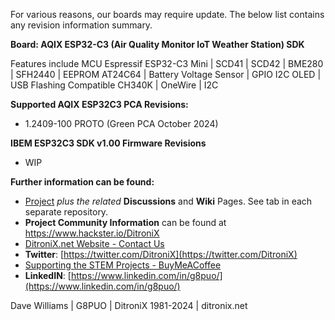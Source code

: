   
For various reasons, our boards may require update.  The below list contains any revision information summary.

**Board: AQIX ESP32-C3 (Air Quality Monitor IoT Weather Station) SDK**

Features include MCU Espressif ESP32-C3 Mini | SCD41 | SCD42 | BME280 | SFH2440 | EEPROM AT24C64 | Battery Voltage Sensor | GPIO I2C OLED | USB Flashing Compatible CH340K | OneWire | I2C

**Supported AQIX ESP32C3 PCA Revisions:**
- 1.2409-100 PROTO (Green PCA October 2024)
   
**IBEM ESP32C3 SDK v1.00 Firmware Revisions**
- WIP



**Further information can be found:**

* [Project](https://github.com/DitroniX?tab=repositories) *plus the related* **Discussions** and **Wiki** Pages.  See tab in each separate repository.
* **Project Community Information** can be found at https://www.hackster.io/DitroniX
* [DitroniX.net Website - Contact Us](https://ditronix.net/contact/)
* **Twitter**: [https://twitter.com/DitroniX](https://twitter.com/DitroniX)
* [Supporting the STEM Projects - BuyMeACoffee](https://www.buymeacoffee.com/DitroniX)
*  **LinkedIN**: [https://www.linkedin.com/in/g8puo/](https://www.linkedin.com/in/g8puo/)

Dave Williams | G8PUO | DitroniX 1981-2024 | ditronix.net